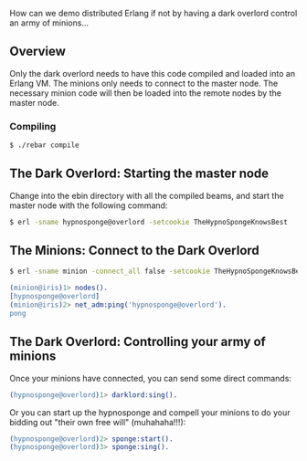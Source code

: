 How can we demo distributed Erlang if not by having a dark overlord control an army of minions...

## Overview

Only the dark overlord needs to have this code compiled and loaded into an Erlang VM.
The minions only needs to connect to the master node.
The necessary minion code will then be loaded into the remote nodes by the master node.

### Compiling

```bash
$ ./rebar compile
```

## The Dark Overlord: Starting the master node

Change into the ebin directory with all the compiled beams, and start the master node with the following command:
```bash
$ erl -sname hypnosponge@overlord -setcookie TheHypnoSpongeKnowsBest
```

## The Minions: Connect to the Dark Overlord

```bash
$ erl -sname minion -connect_all false -setcookie TheHypnoSpongeKnowsBest -s net_adm ping_list hypnosponge@overlord
```

```erlang
(minion@iris)1> nodes().
[hypnosponge@overlord]
(minion@iris)2> net_adm:ping('hypnosponge@overlord').
pong
```

## The Dark Overlord: Controlling your army of minions

Once your minions have connected, you can send some direct commands:

```erlang
(hypnosponge@overlord)1> darklord:sing().
```

Or you can start up the hypnosponge and compell your minions to do your bidding out "their own free will" (muhahaha!!!):
```erlang
(hypnosponge@overlord)2> sponge:start().
(hypnosponge@overlord)3> sponge:sing().
```
